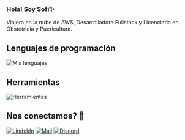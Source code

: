 ### Hola! Soy Sofi✨
Viajera en la nube de AWS,  Desarrolladora Fullstack y Licenciada en Obstetricia y Puericultura.

## Lenguajes de programación
![Mis lenguajes](https://skillicons.dev/icons?i=py,js&perline=3)

## Herramientas
![Herramientas](https://skillicons.dev/icons?i=aws,linux,git,vscode,mysql,postgres,dynamodb,powershell,bash&perline=3)

## Nos conectamos? 📩
[![LindekIn](https://skillicons.dev/icons?i=linkedin&perline=3)](https://linkedin.com/in/sofia-perez-hidd)
[![Mail](https://skillicons.dev/icons?i=gmail&perline=3)](mailto:sperezhidd@gmail.com)
[![Discord](https://skillicons.dev/icons?i=discord&perline=3)](esedesofia)
